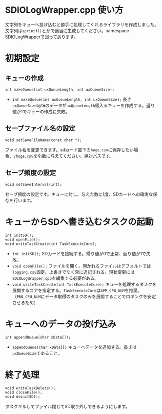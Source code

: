 # SDIOLogWrapper.cpp 使い方
文字列をキューへ投げ込むと勝手に処理してくれるライブラリを作成しました。文字列は`sprintf()`とかで適当に生成してください。namespace SDIOLogWrapperで囲ってあります。

# 初期設定
## キューの作成
```
int makeQueue(int uxQueueLength, int uxQueueSize);
```
- `int makeQueue(int uxQueueLength, int uxQueueSize);` 長さ`uxQueueSize`byteのデータが`uxQueueLength`個入るキューを作成する。返り値が1でキューの作成に失敗。

## セーブファイル名の設定
```
void setSaveFileName(const char *);
```
ファイル名を変更できます。sdカード直下の`hoge.csv`に保存したい場合、`/hoge.csv`を引数に与えてください。絶対パスです。

## セーブ頻度の設定
```
void setSaveInterval(int);
```
セーブ頻度の設定です。キューに対し、与えた数に1度、SDカードへの確実な保存を行います。


# キューからSDへ書き込むタスクの起動
```
int initSD();
void openFile();
void writeTaskCreate(int TaskExecuteCore);
```

- `int initSD();` SDカードを接続する。帰り値が0で正常、返り値が1で失敗。
- `void openFile();` ファイルを開く。開かれるファイルはデフォルトでは`logging.csv`固定。上書きでなく常に追記される。現状変更には`SDIOLogWrapper.cpp`を編集する必要がある。
- `void writeTaskCreate(int TaskExecuteCore);` キューを処理するタスクを展開するコアを指定する。`TaskExecuteCore`は`APP_CPU_NUM`を推奨。（`PRO_CPU_NUM`にデータ取得のタスクのみを展開することでロギングを安定させるため）


# キューへのデータの投げ込み
```
int appendQueue(char xData[]);
```

- `appendQueue(char xData[])` キューへデータを追加する。長さは`uxQueueSize`であること。

# 終了処理
```
void writeTaskDelete();
void closeFile();
void deinitSD();
```
タスクキルしてファイル閉じてSD取り外しできるようにします。



